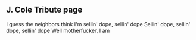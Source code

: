 ## J. Cole Tribute page

I guess the neighbors think I'm sellin' dope, sellin' dope
Sellin' dope, sellin' dope, sellin' dope
Well motherfucker, I am
